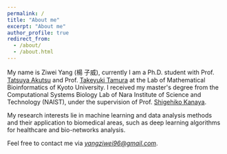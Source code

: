 ```yaml
---
permalink: /
title: "About me"
excerpt: "About me"
author_profile: true
redirect_from: 
  - /about/
  - /about.html
---
```


My name is Ziwei Yang (楊 子威), currently I am a Ph.D. student with Prof. [Tatsuya Akutsu](https://scholar.google.com/citations?user=IwippccAAAAJ&hl=en) and Prof. [Takeyuki Tamura](https://scholar.google.com/citations?user=OfCjNzEAAAAJ&hl=en) at the Lab of Mathematical Bioinformatics of Kyoto University.
I received my master's degree from the Computational Systems Biology Lab of Nara Institute of Science and Technology (NAIST), under the supervision of Prof. [Shigehiko Kanaya](https://scholar.google.com/citations?user=4Onx7zgAAAAJ&hl=en).

My research interests lie in machine learning and data analysis methods and their application to biomedical areas, such as deep learning algorithms for healthcare and bio-networks analysis. 

Feel free to contact me via *yangziwei96@gmail.com*.

